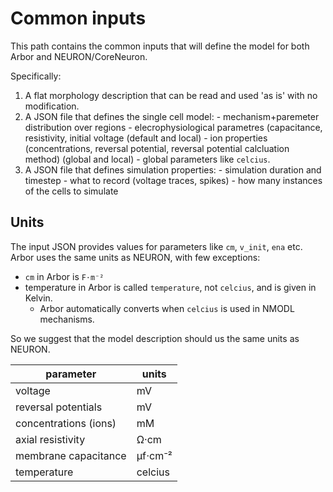 # Common inputs

This path contains the common inputs that will define the model for both Arbor and NEURON/CoreNeuron.

Specifically:

  1. A flat morphology description that can be read and used 'as is' with no modification.
  2. A JSON file that defines the single cell model:
    - mechanism+paremeter distribution over regions
    - elecrophysiological parametres (capacitance, resistivity, initial voltage (default and local)
    - ion properties (concentrations, reversal potential, reversal potential calcluation method) (global and local)
    - global parameters like `celcius`.
  3. A JSON file that defines simulation properties:
    - simulation duration and timestep
    - what to record (voltage traces, spikes)
    - how many instances of the cells to simulate

## Units

The input JSON provides values for parameters like `cm`, `v_init`, `ena` etc.
Arbor uses the same units as NEURON, with few exceptions:
  * `cm` in Arbor is `F⋅m⁻²`
  * temperature in Arbor is called `temperature`, not `celcius`, and is given in Kelvin.
    * Arbor automatically converts when `celcius` is used in NMODL mechanisms.

So we suggest that the model description should us the same units as NEURON.

| parameter | units |
| --------- | ----- |
|   voltage               | mV          |
|   reversal potentials   | mV          |
|   concentrations (ions) | mM          |
|   axial resistivity     | Ω·cm        |
|   membrane capacitance  | μf⋅cm⁻²     |
|   temperature           | celcius     |
